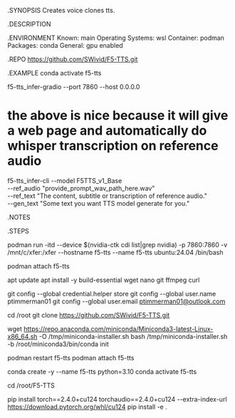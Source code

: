 
.SYNOPSIS
Creates voice clones tts.

.DESCRIPTION

.ENVIRONMENT
Known: main
Operating Systems: wsl
Container: podman
Packages: conda
General: gpu enabled

.REPO
https://github.com/SWivid/F5-TTS.git

.EXAMPLE
conda activate f5-tts

f5-tts_infer-gradio --port 7860 --host 0.0.0.0
# the above is nice because it will give a web page and automatically do whisper transcription on reference audio

f5-tts_infer-cli --model F5TTS_v1_Base \
--ref_audio "provide_prompt_wav_path_here.wav" \
--ref_text "The content, subtitle or transcription of reference audio." \
--gen_text "Some text you want TTS model generate for you."



.NOTES

.STEPS



podman run -itd --device $(nvidia-ctk cdi list|grep nvidia) -p 7860:7860 -v /mnt/c/xfer:/xfer --hostname f5-tts --name f5-tts ubuntu:24.04 /bin/bash

podman attach f5-tts



apt update
apt install -y build-essential wget nano git ffmpeg curl

git config --global credential.helper store
git config --global user.name ptimmerman01
git config --global user.email ptimmerman01@outlook.com

cd /root
git clone https://github.com/SWivid/F5-TTS.git


wget https://repo.anaconda.com/miniconda/Miniconda3-latest-Linux-x86_64.sh -O /tmp/miniconda-installer.sh
bash /tmp/miniconda-installer.sh -b
/root/miniconda3/bin/conda init

<restart container for conda>
podman restart f5-tts
podman attach f5-tts



conda create -y --name f5-tts python=3.10
conda activate f5-tts

cd /root/F5-TTS

pip install torch==2.4.0+cu124 torchaudio==2.4.0+cu124 --extra-index-url https://download.pytorch.org/whl/cu124
pip install -e .